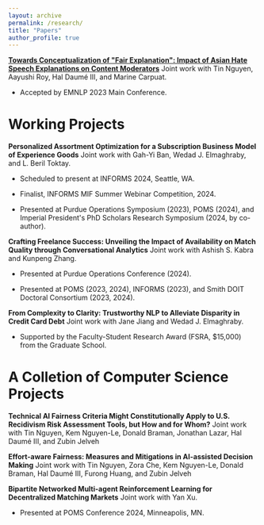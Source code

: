 ```yaml
---
layout: archive
permalink: /research/
title: "Papers"
author_profile: true
---
```


[**Towards Conceptualization of "Fair Explanation": Impact of Asian Hate Speech Explanations on Content Moderators**](https://aclanthology.org/2023.emnlp-main.602) Joint work with Tin Nguyen, Aayushi Roy, Hal Daumé III, and Marine Carpuat.

* Accepted by EMNLP 2023 Main Conference.

# Working Projects
**Personalized Assortment Optimization for a Subscription Business Model of Experience Goods** Joint work with Gah-Yi Ban, Wedad J. Elmaghraby, and L. Beril Toktay.
 * Scheduled to present at INFORMS 2024, Seattle, WA.

 * Finalist, INFORMS MIF Summer Webinar Competition, 2024.

 * Presented at Purdue Operations Symposium (2023), POMS (2024), and Imperial President's PhD Scholars Research Symposium (2024, by co-author). 

**Crafting Freelance Success: Unveiling the Impact of Availability on Match Quality through Conversational Analytics** Joint work with Ashish S. Kabra and Kunpeng Zhang.
 * Presented at Purdue Operations Conference (2024). 

 * Presented at POMS (2023, 2024), INFORMS (2023), and Smith DOIT Doctoral Consortium (2023, 2024).

**From Complexity to Clarity: Trustworthy NLP to Alleviate Disparity in Credit Card Debt** Joint work with Jane Jiang and Wedad J. Elmaghraby.
 * Supported by the Faculty-Student Research Award (FSRA, $15,000) from the Graduate School.

# A Colletion of Computer Science Projects

**Technical AI Fairness Criteria Might Constitutionally Apply to U.S. Recidivism Risk Assessment Tools, but How and for Whom?** Joint work with Tin Nguyen, Kem Nguyen-Le, Donald Braman, Jonathan Lazar, Hal Daumé III, and Zubin Jelveh

**Effort-aware Fairness: Measures and Mitigations in AI-assisted Decision Making** Joint work with Tin Nguyen, Zora Che, Kem Nguyen-Le, Donald Braman, Hal Daumé III, Furong Huang, and Zubin Jelveh
<!-- **Hide and Seek at the German Federal Constitutional Court: Identifying the Justice Referee with Author Topic Model** Joint work with Tin Nguyen, Andrew Mao, Jordan Boyd-Graber, and Christoph Engel. -->

**Bipartite Networked Multi-agent Reinforcement Learning for Decentralized Matching Markets** Joint work with Yan Xu.
 * Presented at POMS Conference 2024, Minneapolis, MN.



